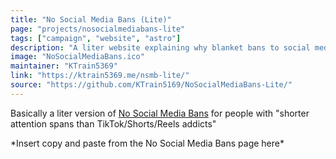 ```yaml
---
title: "No Social Media Bans (Lite)"
page: "projects/nosocialmediabans-lite"
tags: ["campaign", "website", "astro"]
description: "A liter website explaining why blanket bans to social media is a bad idea."
image: "NoSocialMediaBans.ico"
maintainer: "KTrain5369"
link: "https://ktrain5369.me/nsmb-lite/"
source: "https://github.com/KTrain5169/NoSocialMediaBans-Lite/"
---
```


Basically a liter version of [No Social Media Bans](/projects/nosocialmediabans) for people with "shorter attention spans than TikTok/Shorts/Reels addicts"

*Insert copy and paste from the No Social Media Bans page here\*
